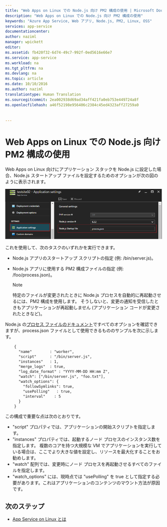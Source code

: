 ```yaml
---
title: "Web Apps on Linux での Node.js 向け PM2 構成の使用 | Microsoft Docs"
description: "Web Apps on Linux での Node.js 向け PM2 構成の使用"
keywords: "Azure App Service, Web アプリ, Node.js, PM2, Linux, OSS"
services: app-service
documentationcenter: 
author: naziml
manager: wpickett
editor: 
ms.assetid: fb420f32-6d74-49c7-992f-0ed5616e66e7
ms.service: app-service
ms.workload: na
ms.tgt_pltfrm: na
ms.devlang: na
ms.topic: article
ms.date: 10/10/2016
ms.author: naziml
translationtype: Human Translation
ms.sourcegitcommit: 2ea002938d69ad34aff421fa0eb753e449724a8f
ms.openlocfilehash: a46f52198e956406c2384c45ed4323aff27259a0


---
```

# <a name="use-pm2-configuration-for-nodejs-in-web-apps-on-linux"></a>Web Apps on Linux での Node.js 向け PM2 構成の使用
Web Apps on Linux 向けにアプリケーション スタックを Node.js に設定した場合、Node.js スタートアップ ファイルを設定するためのオプションが次の図のように表示されます。

![Node.js スタートアップ ファイルの設定][1]

これを使用して、次のタスクのいずれかを実行できます。

* Node.js アプリのスタートアップ スクリプトの指定 (例: /bin/server.js)。
* Node.js アプリに使用する PM2 構成ファイルの指定 (例: /foo/process.json)。
  
  > [!NOTE]
  > 特定のファイルが変更されたときに Node.js プロセスを自動的に再起動させるには、PM2 構成を使用します。 そうしないと、変更の通知を受信したときもアプリケーションが再起動しません (アプリケーション コードが変更されたときなど)。
  > 
  > 

Node.js の[プロセス ファイルのドキュメント](http://pm2.keymetrics.io/docs/usage/application-declaration/)ですべてのオプションを確認できますが、process.json ファイルとして使用できるもののサンプルを次に示します。

        {
          "name"        : "worker",
          "script"      : "/bin/server.js",
          "instances"   : 1,
          "merge_logs"  : true,
          "log_date_format" : "YYYY-MM-DD HH:mm Z",
          "watch": ["/bin/server.js", "foo.txt"],
          "watch_options": {
            "followSymlinks": true,
            "usePolling"   : true,
            "interval"    : 5
          }
        }

この構成で重要な点は次のとおりです。

* "script" プロパティでは、アプリケーションの開始スクリプトを指定します。
* "instances" プロパティでは、起動するノード プロセスのインスタンス数を指定します。 複数のコアを持つ大規模な VM でアプリケーションを実行している場合は、ここでより大きな値を設定し、リソースを最大化することをお勧めします。
* "watch" 配列では、変更時にノード プロセスを再起動させるすべてのファイルを指定します。
* "watch_options" には、現時点では "usePolling" を true として指定する必要があります。これはアプリケーションのコンテンツのマウント方法が原因です。

## <a name="next-steps"></a>次のステップ
* [App Service on Linux とは](app-service-linux-intro.md)

<!--Image references-->
[1]: ./media/app-service-linux-using-nodejs-pm2/nodejs-startup-file.png



<!--HONumber=Nov16_HO3-->


